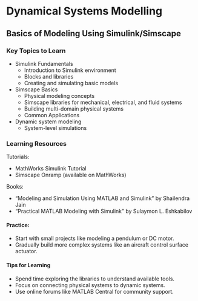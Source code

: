 # Dynamical Systems Modelling

## Basics of Modeling Using Simulink/Simscape

### Key Topics to Learn

- Simulink Fundamentals
  - Introduction to Simulink environment
  - Blocks and libraries
  - Creating and simulating basic models
- Simscape Basics
  - Physical modeling concepts
  - Simscape libraries for mechanical, electrical, and fluid systems
  - Building multi-domain physical systems
  - Common Applications
- Dynamic system modeling
  - System-level simulations

### Learning Resources

Tutorials:
- MathWorks Simulink Tutorial
- Simscape Onramp (available on MathWorks)

Books:
- “Modeling and Simulation Using MATLAB and Simulink” by Shailendra Jain
- “Practical MATLAB Modeling with Simulink” by Sulaymon L. Eshkabilov

#### Practice:
- Start with small projects like modeling a pendulum or DC motor.
- Gradually build more complex systems like an aircraft control surface actuator.
#### Tips for Learning
- Spend time exploring the libraries to understand available tools.
- Focus on connecting physical systems to dynamic systems.
- Use online forums like MATLAB Central for community support.

